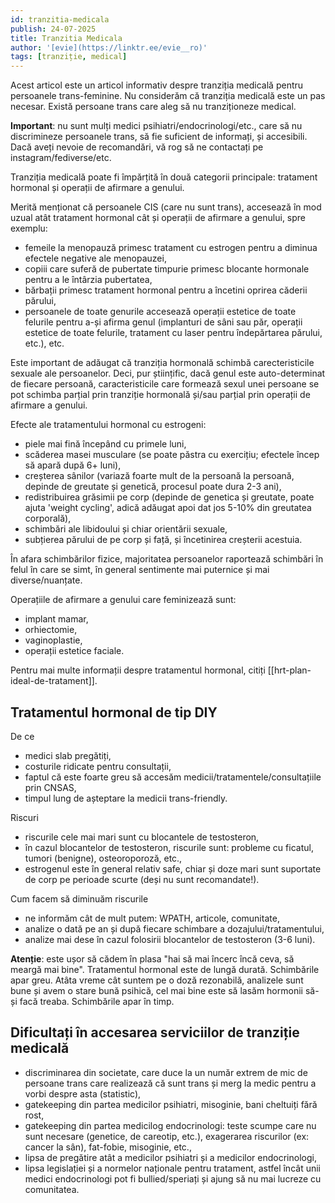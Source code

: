 ```yaml
---
id: tranzitia-medicala
publish: 24-07-2025
title: Tranzitia Medicala
author: '[evie](https://linktr.ee/evie__ro)'
tags: [tranziție, medical]
---
```


Acest articol este un articol informativ despre tranziția medicală pentru persoanele
trans-feminine. Nu considerăm că tranziția medicală este un pas necesar. Există persoane
trans care aleg să nu tranziționeze medical.

**Important**: nu sunt mulți medici psihiatri/endocrinologi/etc., care să nu discrimineze
persoanele trans, să fie suficient de informați, și accesibili. Dacă aveți nevoie de
recomandări, vă rog să ne contactați pe instagram/fediverse/etc.

Tranziția medicală poate fi împărțită în două categorii principale: tratament hormonal și
operații de afirmare a genului.

Merită menționat că persoanele CIS (care nu sunt trans), accesează în mod uzual atât
tratament hormonal cât și operații de afirmare a genului, spre exemplu:

- femeile la menopauză primesc tratament cu estrogen pentru a diminua efectele negative
  ale menopauzei,
- copiii care suferă de pubertate timpurie primesc blocante hormonale pentru a le întârzia
  pubertatea,
- bărbații primesc tratament hormonal pentru a încetini oprirea căderii părului,
- persoanele de toate genurile accesează operații estetice de toate felurile pentru a-și
  afirma genul (implanturi de sâni sau păr, operații estetice de toate felurile, tratament
  cu laser pentru îndepărtarea părului, etc.), etc.

Este important de adăugat că tranziția hormonală schimbă carecteristicile sexuale ale
persoanelor. Deci, pur științific, dacă genul este auto-determinat de fiecare persoană,
caracteristicile care formează sexul unei persoane se pot schimba parțial prin tranziție
hormonală și/sau parțial prin operații de afirmare a genului.

Efecte ale tratamentului hormonal cu estrogeni:

- piele mai fină începând cu primele luni,
- scăderea masei musculare (se poate păstra cu exercițiu; efectele încep să apară după 6+
  luni),
- creșterea sânilor (variază foarte mult de la persoană la persoană, depinde de greutate
  și genetică, procesul poate dura 2-3 ani),
- redistribuirea grăsimii pe corp (depinde de genetica și greutate, poate ajuta 'weight
  cycling', adică adăugat apoi dat jos 5-10% din greutatea corporală),
- schimbări ale libidoului și chiar orientării sexuale,
- subțierea părului de pe corp și față, și încetinirea creșterii acestuia.

În afara schimbărilor fizice, majoritatea persoanelor raportează schimbări în felul în
care se simt, în general sentimente mai puternice și mai diverse/nuanțate.

Operațiile de afirmare a genului care feminizează sunt:

- implant mamar,
- orhiectomie,
- vaginoplastie,
- operații estetice faciale.

Pentru mai multe informații despre tratamentul hormonal, citiți [[hrt-plan-ideal-de-tratament]].

## Tratamentul hormonal de tip DIY

De ce

- medici slab pregătiți,
- costurile ridicate pentru consultații,
- faptul că este foarte greu să accesăm medicii/tratamentele/consultațiile prin CNSAS,
- timpul lung de așteptare la medicii trans-friendly.

Riscuri

- riscurile cele mai mari sunt cu blocantele de testosteron,
- în cazul blocantelor de testosteron, riscurile sunt: probleme cu ficatul,
  tumori (benigne), osteoroporoză, etc.,
- estrogenul este în general relativ safe, chiar și doze mari sunt suportate de corp
  pe perioade scurte (deși nu sunt recomandate!).

Cum facem să diminuăm riscurile

- ne informăm cât de mult putem: WPATH, articole, comunitate,
- analize o dată pe an și după fiecare schimbare a dozajului/tratamentului,
- analize mai dese în cazul folosirii blocantelor de testosteron (3-6 luni).

**Atenție**: este ușor să cădem în plasa "hai să mai încerc încă ceva, să meargă mai bine".
Tratamentul hormonal este de lungă durată. Schimbările apar greu. Atâta vreme cât
suntem pe o doză rezonabilă, analizele sunt bune și avem o stare bună psihică, cel mai bine
este să lasăm hormonii să-și facă treaba. Schimbările apar în timp.

## Dificultați în accesarea serviciilor de tranziție medicală

- discriminarea din societate, care duce la un număr extrem de mic de persoane trans care
  realizează că sunt trans și merg la medic pentru a vorbi despre asta (statistic),
- gatekeeping din partea medicilor psihiatri, misoginie, bani cheltuiți fără rost,
- gatekeeping din partea medicilog endocrinologi: teste scumpe care nu sunt necesare
  (genetice, de careotip, etc.), exagerarea riscurilor (ex: cancer la sân), fat-fobie,
  misoginie, etc.,
- lipsa de pregătire atât a medicilor psihiatri și a medicilor endocrinologi,
- lipsa legislației și a normelor naționale pentru tratament, astfel încât unii medici
  endocrinologi pot fi bullied/speriați și ajung să nu mai lucreze cu comunitatea.

